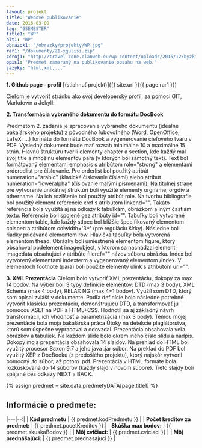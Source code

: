 ```yaml
---
layout: projekt
title: "Webové publikovanie"
date: 2016-03-09
tag: "6SEMESTER"
title1: "WP"
alt1: "WP"
obrazok1: "/obrazky/projekty/WP.jpg"
rar1: "/dokumenty/Z1-xgulisi.zip"
zdroj1: "http://travel-zone.clanweb.eu/wp-content/uploads/2015/12/byzkfygusssppoxlxqpt.jpg"
opis1: "Predmet zameraný na publikovanie obsahu na web."
jazyky: "html,xml,..."
---
```


**1. Github page - profil** [(stiahnuť projekt)]({{ site.url }}{{ page.rar1 }})

Cieľom je vytvoriť stránku ako svoj developerský profil, za pomoci GIT, Markdown a Jekyll.

**2. Transformácia vybraného dokumentu do formátu DocBook** 

Predmetom 2. zadania je spracovanie vybraného dokumentu (ideálne bakalárskeho projektu) z pôvodného ľubovoľného (Word, OpenOffice, LaTeX, …) formátu do formátu DocBook a vygenerovanie cieľového tvaru v PDF. Výsledný dokument bude mať rozsah minimálne 10 a maximálne 15 strán. 
Hlavnú štruktúru tvorili elementy chapter a section, kde každý mal svoj title a množinu elementov para (v ktorých bol samotný text). Text bol formátovaný elementami emphasis s atribútom role="strong" a elementami orderedlist pre číslovanie. Pre orderlist bol použitý atribút numeration="arabic" (klasické číslovanie číslami) alebo atribút numeration="loweralpha" (číslovanie malými písmenami). Na titulnej strane pre vytvorenie unikátnej štruktúri boli využité elementy orgname, orgdiv a othername. Na ich rozlíšenie bol použitý atribút role. Na tvorbu bibliografie bol použitý element referencie xref s atribútom linkend="". Takáto referencia bola využitá aj na odkazy k tabuľkám, obrázkom a iným častiam textu. Referencie boli spojené cez atribúty id="". Tabuľky boli vytvorené elementom table, kde každý stĺpec bol bližšie špecifikovaný elementom colspec a atribútom colwidth='3*' (pre reguláciu šírky). Následne boli riadky pridávané elementom row. Hlavička tabuľky bola vytvorená elementom thead. Obrázky boli umiestnené elementom figure, ktorý obsahoval podelement imageobject, v ktorom sa nachádzal element imagedata obsahujúci v atribúte fileref="" názov súboru obrázka. Index bol vytvorený elementami indexterm a vygenerovaný elementom /index. V elementoch footnote (para) boli použité elementy ulink s atribútom url="".

**3. XML Prezentácia** 
Cieľom bolo vytvoriť XML prezentáciu, dokopy za max 14 bodov. Na výber boli 3 typy definície elementov: DTD (max 3 body), XML Schema (max 4 body), RELAX NG (max 4+1 bodov). Využil som DTD, ktorý som opísal zvlášť v dokumente. Podľa definície bolo následne potrebné vytvoriť klasickú prezentáciu, demonštrujúcu DTD, a transformovať ju pomocou XSLT na PDF a HTML+CSS. Hodnotil sa aj základný návrh transformácii, ich vhodnosť a parametrizácia (max 3 body). Témou mojej prezentácie bola moja bakalárska práca Útoky na detekcie plagiátorstva, ktorú som úspešne vypracoval a odovzdal. Prezentácia obsahovala veľa obrázkov a tabuliek. Na každom slide bolo okrem iného číslo slidu a nadpis. Dokopy moja prezentácia obsahovala 14 slajdov. Na prehlad do HTML bol využitý procesor Saxon 9.7 a jeho java .jar súbor. Na preklad do PDF bol využitý XEP z DocBooku (z predošlého projektu), ktorý najskôr vytvoril pomocný .fo súbor, až potom .pdf. Prezentácia v HTML formáte bola rozkúskovaná do 14 súborov (každy slajd v novom súbore). Tieto slajdy boli spájané cez odkazy NEXT a BACK.

{% assign predmet = site.data.predmetyDATA[page.title1] %}  

## Informácie o predmete:

|---|--:|
| **Kód predmetu** | {{ predmet.kodPredmetu }} |
| **Počet kreditov za predmet:** | {{ predmet.pocetKreditov }} |
| **Skúška max bodov:** | {{ predmet.skuskaBodov }} |
| **Môj cvičiaci:** | {{ predmet.cviciaci }} |
| **Môj prednášajúci:** | {{ predmet.prednasajuci }} |

